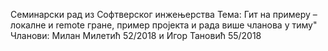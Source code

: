 Семинарски рад из Софтверског инжењерства
Тема: Гит на примеру – локалне и remote гране, пример пројекта и рада више чланова у тиму"
Чланови: Милан Милетић 52/2018 и Игор Тановић 55/2018